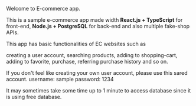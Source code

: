 Welcome to E-commerce app.

This is a sample e-commerce app made width
<b>React.js + TypeScript</b> for front-end,
<b>Node.js + PostgreSQL</b> for back-end
and also multiple fake-shop APIs.

This app has basic functionalities of EC websites such as

creating a user account,
searching products,
adding to shopping-cart,
adding to favorite,
purchase,
referring purchase history
and so on.

If you don't feel like creating your own user account, please use this sared account.
username: sample
password: 1234

It may sometimes take some time up to 1 minute to access database since it is using free database.